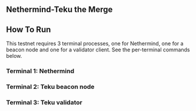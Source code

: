 ## Nethermind-Teku the Merge

## How To Run

This testnet requires 3 terminal processes, one for Nethermind, one for a beacon node
and one for a validator client. See the per-terminal commands below.

### Terminal 1: Nethermind
### Terminal 2: Teku beacon node
### Terminal 3: Teku validator